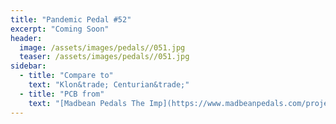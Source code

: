 ```yaml
---
title: "Pandemic Pedal #52"
excerpt: "Coming Soon"
header:
  image: /assets/images/pedals//051.jpg
  teaser: /assets/images/pedals//051.jpg
sidebar:
  - title: "Compare to"
    text: "Klon&trade; Centurian&trade;"
  - title: "PCB from"
    text: "[Madbean Pedals The Imp](https://www.madbeanpedals.com/projects/index.html)"
---
```


